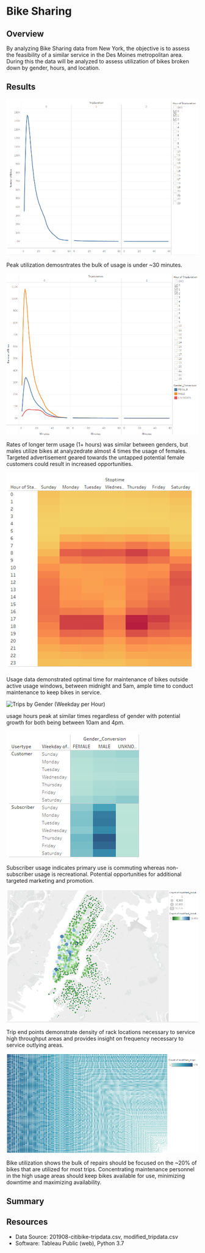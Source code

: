 # Bike Sharing

## Overview

By analyzing Bike Sharing data from New York, the objective is to assess the feasibility of a similar
service in the Des Moines metropolitan area. During this the data will be analyzed to assess utilization
of bikes broken down by gender, hours, and location. 

## Results

![Checkout Times for Users](images/checkout_times_for_users.png)

Peak utilization demosntrates the bulk of usage is under ~30 minutes.

![Checkout Times by Gender](images/checkout_times_by_gender.png)

Rates of longer term usage (1+ hours) was similar between genders, but males utilize bikes at analyzedrate 
almost 4 times the usage of females. Targeted advertisement geared towards the untapped potential female 
customers could result in increased opportunities.

![Trips by Weekday for Each Hour](images/trips_by_weekday_for_each_hour.png)

Usage data demonstrated optimal time for maintenance of bikes outside active usage windows, between 
midnight and 5am, ample time to conduct maintenance to keep bikes in service.

![Trips by Gender (Weekday per Hour)](images/tips_by_gender_weekday_per_hour.png)

usage hours peak at similar times regardless of gender with potential growth for both being between 
10am and 4pm.

![User Trips by Gender by Weekday](images/user_trips_by_gender_by_weekday.png)

Subscriber usage indicates primary use is commuting whereas non-subscriber usage is recreational. Potential 
opportunities for additional targeted marketing and promotion.

![Trip Ending Locations](images/trip_ending_locations.png)

Trip end points demonstrate density of rack locations necessary to service high throughput areas and provides 
insight on frequency necessary to service outlying areas.

![Bike Utilization](images/bike_utilization.png)

Bike utilization shows the bulk of repairs should be focused on the ~20% of bikes that are utilized for most 
trips. Concentrating maintenance personnel in the high usage areas should keep bikes available for use, 
minimizing downtime and maximizing availability.

## Summary

## Resources

 - Data Source: 201908-citibike-tripdata.csv, modified_tripdata.csv
 - Software: Tableau Public (web), Python 3.7
